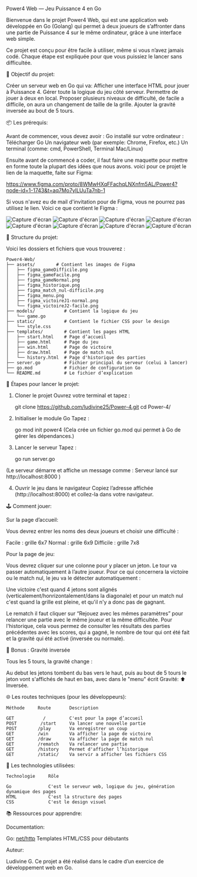 Power4 Web — Jeu Puissance 4 en Go

Bienvenue dans le projet Power4 Web, qui est une application web développée en Go (Golang) qui permet à deux joueurs de s’affronter dans une partie de Puissance 4 sur le même ordinateur, grâce à une interface web simple.

Ce projet est conçu pour être facile à utiliser, même si vous n’avez jamais codé. Chaque étape est expliquée pour que vous puissiez le lancer sans difficultée.

🧠 Objectif du projet:

Créer un serveur web en Go qui va:
Afficher une interface HTML pour jouer à Puissance 4.
Gérer toute la logique du jeu côté serveur.
Permettre de jouer à deux en local.
Proposer plusieurs niveaux de difficulté, de facile a difficile, on aura un changement de taille de la grille.
Ajouter la gravité inversée au bout de 5 tours.

📦 Les prérequis:

Avant de commencer, vous devez avoir :
Go installé sur votre ordinateur : Télécharger Go
Un navigateur web (par exemple: Chrome, Firefox, etc.)
Un terminal (comme: cmd, PowerShell, Terminal Mac/Linux)

Ensuite avant de commencé a coder, il faut faire une maquette pour mettre en forme toute la plupart des idées que nous avons. voici pour ce projet le lien de la maquette, faite sur Figma: 

https://www.figma.com/proto/8WMwHXqFFachqLNXnfm5AL/Power4?node-id=1-1743&t=aq7Mo7ylLUuTa7nb-1

Si vous n'avez eu de mail d'invitation pour de Figma, vous ne pourrez pas utilisez le lien. Voici ce que contient le Figma :

![Capture d'écran](assets/figma_menu.png)
![Capture d'écran](assets/figma_gameFacile.png)
![Capture d'écran](assets/figma_victoireJ2-facile.png)
![Capture d'écran](assets/figma_gameNormal.png)
![Capture d'écran](assets/figma_victoireJ1-normal.png)
![Capture d'écran](assets/figma_gameDifficile.png)
![Capture d'écran](assets/figma_match_nul-difficile.png)
![Capture d'écran](assets/figma_historique.png)

📁 Structure du projet:

Voici les dossiers et fichiers que vous trouverez :

    Power4-Web/
    ├── assets/        # Contient les images de Figma
    │   ├── figma_gameDifficile.png
    │   ├── figma_gameFacile.png
    │   ├── figma_gameNormal.png
    │   ├── figma_historique.png
    │   ├── figma_match_nul-difficile.png
    │   ├── figma_menu.png
    │   ├── figma_victoireJ1-normal.png
    │   └── figma_victoireJ2-facile.png
    ├── models/           # Contient la logique du jeu
    │   └── game.go
    ├── static/           # Contient le fichier CSS pour le design
    │   └── style.css
    ├── templates/        # Contient les pages HTML
    │   ├── start.html    # Page d’accueil
    │   ├── game.html     # Page du jeu
    │   ├── win.html      # Page de victoire
    │   ├── draw.html     # Page de match nul
    │   └── history.html  # Page d'historique des parties
    ├── server.go         # Fichier principal du serveur (celui à lancer)
    ├── go.mod            # Fichier de configuration Go
    └── README.md         # Le fichier d’explication

🚀 Étapes pour lancer le projet:

1. Cloner le projet
Ouvrez votre terminal et tapez :

    git clone https://github.com/ludivine25/Power-4.git
    cd Power-4/

2. Initialiser le module Go
Tapez :

    go mod init power4
(Cela crée un fichier go.mod qui permet à Go de gérer les dépendances.)

3. Lancer le serveur
Tapez :

    go run server.go

(Le serveur démarre et affiche un message comme : Serveur lancé sur http://localhost:8000 )

4. Ouvrir le jeu dans le navigateur
Copiez l’adresse affichée (http://localhost:8000) et collez-la dans votre navigateur.

🕹️ Comment jouer:

Sur la page d’accueil: 

Vous devrez entrer les noms des deux joueurs et choisir une difficulté :

Facile : grille 6x7
Normal : grille 6x9
Difficile : grille 7x8

Pour la page de jeu:

Vous devrez cliquer sur une colonne pour y placer un jeton. 
Le tour va passer automatiquement à l’autre joueur.
Pour ce qui concernera la victoire ou le match nul, le jeu va le détecter automatiquement :

Une victoire c'est quand 4 jetons sont alignés (verticalement/honrizontalement/dans la diagonale) et pour un match nul c'est quand la grille est pleine, et qu'il n'y a donc pas de gagnant.

Le rematch il faut cliquer sur “Rejouez avec les mêmes paramètres” pour relancer une partie avec le même joueur et la même difficultée.
Pour l'historique, cela vous permez de consulter les résultats des parties précédentes avec les scores, qui a gagné, le nombre de tour qui ont été fait et la gravité qui été activé (inversée ou normale).

🧲 Bonus : Gravité inversée

Tous les 5 tours, la gravité change :

Au debut les jetons tombent du bas vers le haut, puis au bout de 5 tours le jeton vont s'affichés de haut en bas, avec dans le "menu" écrit Gravité: ⬆️ Inversée.

🌐 Les routes techniques (pour les développeurs):

    Méthode	    Route	    Description

    GET	          /	        C'est pour la page d’accueil
    POST	     /start	    Va lancer une nouvelle partie
    POST	    /play	    Va enregistrer un coup
    GET	        /win	    Va afficher la page de victoire
    GET	        /draw	    Va afficher la page de match nul
    GET	        /rematch	Va relancer une partie
    GET	        /history	Permet d'afficher l’historique
    GET	        /static/	Va servir a afficher les fichiers CSS

🧱 Les technologies utilisées:

    Technologie	    Rôle

    Go	            C'est le serveur web, logique du jeu, génération dynamique des pages
    HTML	        C'est la structure des pages
    CSS	            C'est le design visuel           

📚 Ressources pour apprendre:

Documentation:

Go:
    [net/http](https://pkg.go.dev/net/http) 
    Templates
HTML/CSS pour débutants

Auteur:

Ludivine G. 
Ce projet a été réalisé dans le cadre d’un exercice de développement web en Go.